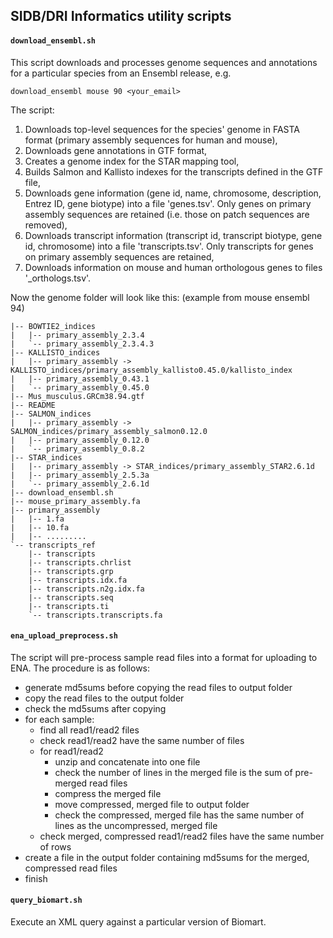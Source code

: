 ## SIDB/DRI Informatics utility scripts

#### `download_ensembl.sh`

This script downloads and processes genome sequences and annotations for a particular species from an Ensembl release, e.g.

    download_ensembl mouse 90 <your_email>

The script:
1) Downloads top-level sequences for the species' genome in FASTA format
(primary assembly sequences for human and mouse),
2) Downloads gene annotations in GTF format,
3) Creates a genome index for the STAR mapping tool,
4) Builds Salmon and Kallisto indexes for the transcripts defined in the GTF file,
5) Downloads gene information (gene id, name, chromosome, description, Entrez
ID, gene biotype) into a file 'genes.tsv'. Only genes on primary assembly
sequences are retained (i.e.  those on patch sequences are removed),
6) Downloads transcript information (transcript id, transcript biotype, gene
id, chromosome) into a file 'transcripts.tsv'. Only transcripts for genes on
primary assembly sequences are retained,
7) Downloads information on mouse and human orthologous genes to files
'<species>_orthologs.tsv'.


Now the genome folder will look like this: (example from mouse ensembl 94)
```
|-- BOWTIE2_indices
|   |-- primary_assembly_2.3.4
|   `-- primary_assembly_2.3.4.3
|-- KALLISTO_indices
|   |-- primary_assembly -> KALLISTO_indices/primary_assembly_kallisto0.45.0/kallisto_index
|   |-- primary_assembly_0.43.1
|   `-- primary_assembly_0.45.0
|-- Mus_musculus.GRCm38.94.gtf
|-- README
|-- SALMON_indices
|   |-- primary_assembly -> SALMON_indices/primary_assembly_salmon0.12.0
|   |-- primary_assembly_0.12.0
|   `-- primary_assembly_0.8.2
|-- STAR_indices
|   |-- primary_assembly -> STAR_indices/primary_assembly_STAR2.6.1d
|   |-- primary_assembly_2.5.3a
|   `-- primary_assembly_2.6.1d
|-- download_ensembl.sh
|-- mouse_primary_assembly.fa
|-- primary_assembly
|   |-- 1.fa
|   |-- 10.fa
|   |-- .........
`-- transcripts_ref
    |-- transcripts
    |-- transcripts.chrlist
    |-- transcripts.grp
    |-- transcripts.idx.fa
    |-- transcripts.n2g.idx.fa
    |-- transcripts.seq
    |-- transcripts.ti
    `-- transcripts.transcripts.fa
```

#### `ena_upload_preprocess.sh`

The script will pre-process sample read files into a format for uploading to
ENA. The procedure is as follows:

- generate md5sums before copying the read files to output folder
- copy the read files to the output folder
- check the md5sums after copying
- for each sample:
  - find all read1/read2 files
  - check read1/read2 have the same number of files
  - for read1/read2
    - unzip and concatenate into one file
    - check the number of lines in the merged file is the sum of pre-merged
    read files
    - compress the merged file
    - move compressed, merged file to output folder
    - check the compressed, merged file has the same number of lines as the
    uncompressed, merged file
  - check merged, compressed read1/read2 files have the same number of rows
- create a file in the output folder containing md5sums for the merged,
compressed read files
- finish

#### `query_biomart.sh`

Execute an XML query against a particular version of Biomart.
